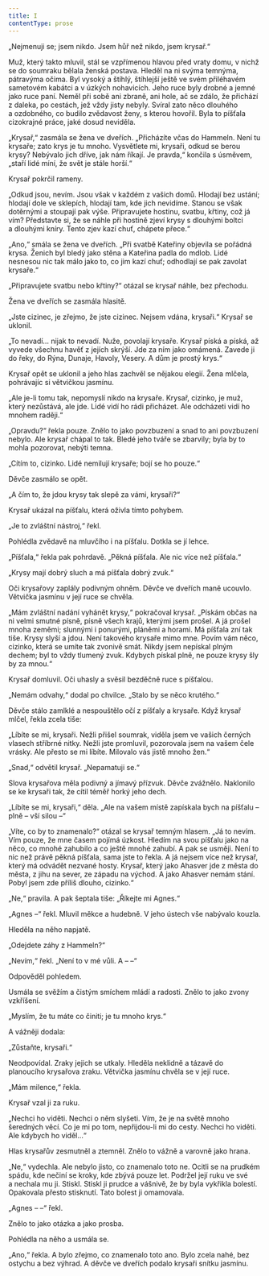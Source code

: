 ```yaml
---
title: I
contentType: prose
---
```


<section>

„Nejmenuji se; jsem nikdo. Jsem hůř než nikdo, jsem krysař.“

Muž, který takto mluvil, stál se vzpřímenou hlavou před vraty domu, v nichž se do soumraku bělala ženská postava. Hleděl na ni svýma temnýma, pátravýma očima. Byl vysoký a štíhlý, štíhlejší ještě ve svém přiléhavém sametovém kabátci a v úzkých nohavicích. Jeho ruce byly drobné a jemné jako ruce paní. Neměl při sobě ani zbraně, ani hole, ač se zdálo, že přichází z daleka, po cestách, jež vždy jisty nebyly. Svíral zato něco dlouhého a ozdobného, co budilo zvědavost ženy, s kterou hovořil. Byla to píšťala cizokrajné práce, jaké dosud neviděla.

„Krysař,“ zasmála se žena ve dveřích. „Přicházíte včas do Ham­meln. Není tu krysaře; zato krys je tu mnoho. Vysvětlete mi, krysaři, odkud se berou krysy? Nebývalo jich dříve, jak nám říkají. Je pravda,“ končila s úsměvem, „staří lidé míní, že svět je stále horší.“

Krysař pokrčil rameny.

„Odkud jsou, nevím. Jsou však v každém z vašich domů. Hlodají bez ustání; hlodají dole ve sklepích, hlodají tam, kde jich nevidíme. Stanou se však dotěrnými a stoupají pak výše. Připravujete hostinu, svatbu, křtiny, což já vím? Představte si, že se náhle při hostině zjeví krysy s dlouhými boltci a dlouhými kníry. Tento zjev kazí chuť, chápete přece.“

„Ano,“ smála se žena ve dveřích. „Při svatbě Kateřiny objevila se pořádná krysa. Ženich byl bledý jako stěna a Kateřina padla do mdlob. Lidé nesnesou nic tak málo jako to, co jim kazí chuť; odhodlají se pak zavolat krysaře.“

„Připravujete svatbu nebo křtiny?“ otázal se krysař náhle, bez přechodu.

Žena ve dveřích se zasmála hlasitě.

„Jste cizinec, je zřejmo, že jste cizinec. Nejsem vdána, krysaři.“ Krysař se uklonil.

„To nevadí… nijak to nevadí. Nuže, povolají krysaře. Krysař píská a píská, až vyvede všechnu havěť z jejích skrýší. Jde za ním jako omámená. Zavede ji do řeky, do Rýna, Dunaje, Havoly, Vesery. A dům je prostý krys.“

Krysař opět se uklonil a jeho hlas zachvěl se nějakou elegií. Žena mlčela, pohrávajíc si větvičkou jasmínu.

„Ale je-li tomu tak, nepomyslí nikdo na krysaře. Krysař, cizinko, je muž, který nezůstává, ale jde. Lidé vidí ho rádi přicházet. Ale odcházeti vidí ho mnohem raději.“

„Opravdu?“ řekla pouze. Znělo to jako povzbuzení a snad to ani povzbuzení nebylo. Ale krysař chápal to tak. Bledé jeho tváře se zbarvily; byla by to mohla pozorovat, nebýti temna.

„Cítím to, cizinko. Lidé nemilují krysaře; bojí se ho pouze.“

Děvče zasmálo se opět.

„A čím to, že jdou krysy tak slepě za vámi, krysaři?“

Krysař ukázal na píšťalu, která oživla tímto pohybem.

„Je to zvláštní nástroj,“ řekl.

Pohlédla zvědavě na mluvčího i na píšťalu. Dotkla se jí lehce.

„Píšťala,“ řekla pak pohrdavě. „Pěkná píšťala. Ale nic více než píšťala.“

„Krysy mají dobrý sluch a má píšťala dobrý zvuk.“

Oči krysařovy zaplály podivným ohněm. Děvče ve dveřích maně ucouvlo. Větvička jasmínu v její ruce se chvěla.

„Mám zvláštní nadání vyhánět krysy,“ pokračoval krysař. „Pískám občas na ni velmi smutné písně, písně všech krajů, kterými jsem prošel. A já prošel mnoha zeměmi; slunnými i ponurými, pláněmi a horami. Má píšťala zní tak tiše. Krysy slyší a jdou. Není takového krysaře mimo mne. Povím vám něco, cizinko, která se umíte tak zvonivě smát. Nikdy jsem nepískal plným dechem; byl to vždy tlumený zvuk. Kdybych pískal plně, ne pouze krysy šly by za mnou.“

Krysař domluvil. Oči uhasly a svěsil bezděčně ruce s píšťalou.

„Nemám odvahy,“ dodal po chvilce. „Stalo by se něco krutého.“

Děvče stálo zamlklé a nespouštělo očí z píšťaly a krysaře. Když krysař mlčel, řekla zcela tiše:

„Líbíte se mi, krysaři. Nežli přišel soumrak, viděla jsem ve vašich černých vlasech stříbrné nitky. Nežli jste promluvil, pozorovala jsem na vašem čele vrásky. Ale přesto se mi líbíte. Milovalo vás jistě mnoho žen.“

„Snad,“ odvětil krysař. „Nepamatuji se.“

Slova krysařova měla podivný a jímavý přízvuk. Děvče zvážnělo. Naklonilo se ke krysaři tak, že cítil téměř horký jeho dech.

„Líbíte se mi, krysaři,“ děla. „Ale na vašem místě zapískala bych na píšťalu – plně – vší silou –“

„Víte, co by to znamenalo?“ otázal se krysař temným hlasem. „Já to nevím. Vím pouze, že mne časem pojímá úzkost. Hledím na svou píšťalu jako na něco, co mnohé zahubilo a co ještě mnohé zahubí. A pak se usměji. Není to nic než právě pěkná píšťala, sama jste to řekla. A já nejsem více než krysař, který má odvádět nezvané hosty. Krysař, který jako Ahasver jde z města do města, z jihu na sever, ze západu na východ. A jako Ahasver nemám stání. Pobyl jsem zde příliš dlouho, cizinko.“

„Ne,“ pravila. A pak šeptala tiše: „Říkejte mi Agnes.“

„Agnes –“ řekl. Mluvil měkce a hudebně. V jeho ústech vše nabývalo kouzla.

Hleděla na něho napjatě.

„Odejdete záhy z Hammeln?“

„Nevím,“ řekl. „Není to v mé vůli. A – –“

Odpověděl pohledem.

Usmála se svěžím a čistým smíchem mládí a radosti. Znělo to jako zvony vzkříšení.

„Myslím, že tu máte co činiti; je tu mnoho krys.“

A vážněji dodala:

„Zůstaňte, krysaři.“

Neodpovídal. Zraky jejich se utkaly. Hleděla neklidně a tázavě do planoucího krysařova zraku. Větvička jasmínu chvěla se v její ruce.

„Mám milence,“ řekla.

Krysař vzal ji za ruku.

„Nechci ho viděti. Nechci o něm slyšeti. Vím, že je na světě mnoho šeredných věcí. Co je mi po tom, nepřijdou-li mi do cesty. Nechci ho viděti. Ale kdybych ho viděl…“

Hlas krysařův zesmutněl a ztemněl. Znělo to vážně a varovně jako hrana.

„Ne,“ vydechla. Ale nebylo jisto, co znamenalo toto ne. Ocitli se na prudkém spádu, kde nečiní se kroky, kde zbývá pouze let. Podržel její ruku ve své a nechala mu ji. Stiskl. Stiskl ji prudce a vášnivě, že by byla vykřikla bolestí. Opakovala přesto stisknutí. Tato bolest ji omamovala.

„Agnes – –“ řekl.

Znělo to jako otázka a jako prosba.

Pohlédla na něho a usmála se.

„Ano,“ řekla. A bylo zřejmo, co znamenalo toto ano. Bylo zcela nahé, bez ostychu a bez výhrad. A děvče ve dveřích podalo krysaři snítku jasmínu.

</section>
